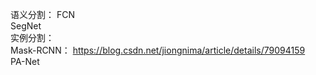语义分割：
FCN  
SegNet  
实例分割：  
Mask-RCNN： https://blog.csdn.net/jiongnima/article/details/79094159  
PA-Net  
